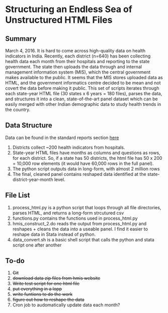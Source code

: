 # Structuring an Endless Sea of Unstructured HTML Files

## Summary 
March 4, 2016. It is hard to come across high-quality data on health indicators in India. Recently, each district (n=640) has been collecting health data each month from their hospitals and reporting to the state government. The state then uploads the data through and internal management information system (MIS), which the central government makes available to the public. It seems that the MIS stores uploaded data as HTML, and the government informatics centre decided to be mean and not covert the data before making it public. This set of scripts iterates through each state-year HTML file (30 states x 6 years = 180 files), parses the data, and structures it into a clean, state-of-the-art panel dataset which can be easily merged with other Indian demographic data to study health trends in the country.

## Data Structure
Data can be found in the standard reports section [here](https://nrhm-mis.nic.in/SitePages/Home.aspx)

1. Districts collect ~200 health indicators from hospitals.
2. State-year HTML files have months as columns and questions as rows, for each district. So, if a state has 50 districts, the html file has 50 x 200 = 10,000 row elements (it would have 60,000 rows in the full panel). 
3. The python script outputs data in long-form, with almost 2 million rows
4. The final, cleaned panel contains reshaped data identified at the state-district-year-month level.

## File List
1. process_html.py is a python script that loops through all file directories, parses HTML, and returns a long-form strcutured csv
2. functions.py contains the functions used in process_html.py
3. hmis_construct_2.do reads the output from process_html.py and reshapes + cleans the data into a useable panel. I find it easier to reshape data in Stata instead of python.
4. data_convert.sh is a basic shell script that calls the python and stata script one after another

## To-do
1. ~~Git~~
2. ~~download data zip files from hmis website~~
3. ~~Write test script for one html file~~
4. ~~put everything in a lopp~~
5. ~~write funtions to do the work~~
6. ~~figure out how to reshape the data~~
7. Cron job to audomatically update data each month?


